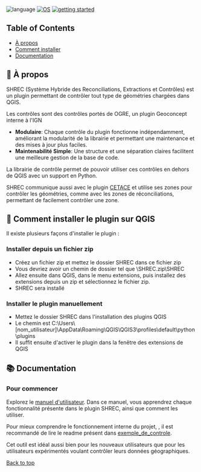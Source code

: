 <a name="top"></a>
![language](https://img.shields.io/badge/langage-python-blue)
[![OS](https://img.shields.io/badge/OS-linux%2C%20windows%2C%20macOS-0078D4)](https://docs.abblix.com/docs/technical-requirements)
[![getting started](https://img.shields.io/badge/manuel_utilisateur-guide-1D76DB)](https://docs.abblix.com/docs/getting-started-guide)

## Table of Contents
- [À propos](#-À-propos)
- [Comment installer](#-Comment-installer)
- [Documentation](#-documentation)

## 🚀 À propos

SHREC (Système Hybride des Reconciliations, Extractions et Contrôles) est un plugin permettant de contrôler tout type de géométries chargées dans QGIS.

Les contrôles sont des contrôles portés de OGRE, un plugin Geoconcept interne à l'IGN

- **Modulaire**: Chaque contrôle du plugin fonctionne indépendamment, améliorant la modularité de la librairie et permettant une maintenance et des mises à jour plus faciles.
- **Maintenabilité Simple**: Une structure et une séparation claires facilitent une meilleure gestion de la base de code.

La librairie de contrôle permet de pouvoir utiliser ces contrôles en dehors de QGIS avec un support en Python. 

SHREC communique aussi avec le plugin [CETACE](https://gitlab.ign.fr/bduni_prod/autres-projets/cetace) et  utilise ses zones pour contrôler les géométries, comme avec les zones de réconciliations, permettant de facilement contrôler une zone.


## 📝 Comment installer le plugin sur QGIS

Il existe plusieurs façons d'installer le plugin :

### Installer depuis un fichier zip
- Créez un fichier zip et mettez le dossier SHREC dans ce fichier zip
- Vous devriez avoir un chemin de dossier tel que \SHREC.zip\SHREC
- Allez ensuite dans QGIS, dans le menu extensions, puis installez des extensions depuis un zip et sélectionnez le fichier zip.
- SHREC sera installé

### Installer le plugin manuellement
- Mettez le dossier SHREC dans l'installation des plugins QGIS
- Le chemin est C:\Users\\[nom_utilisateur]\AppData\Roaming\QGIS\QGIS3\profiles\default\python\plugins
- Il suffit ensuite d'activer le plugin dans la fenêtre des extensions de QGIS

## 📚 Documentation 

### Pour commencer
Explorez le [manuel d'utilisateur](https://gitlab.ign.fr/bduni_prod/autres-projets/shrec/-/raw/main/Manuel%20utilisateur%20du%20plugin.docx?ref_type=heads).
Dans ce manuel, vous apprendrez chaque fonctionnalité présente dans le plugin SHREC, ainsi que comment les utiliser.

Pour mieux comprendre le fonctionnement interne du projet, , il est recommandé de lire le readme présent dans [exemple_de_controle](https://gitlab.ign.fr/bduni_prod/autres-projets/shrec/-/blob/main/exemple_de_controle/readme.txt?ref_type=heads).

Cet outil est idéal aussi bien pour les nouveaux utilisateurs que pour les utilisateurs expérimentés voulant contrôler leurs données géographiques.

[Back to top](#top)
